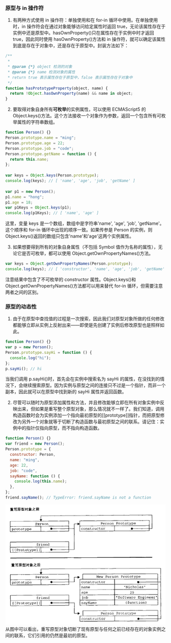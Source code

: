 ### 原型与 in 操作符

1. 有两种方式使用 in 操作符：单独使用和在 for-in 循环中使用。在单独使用时，in 操作符会在通过对象能够访问给定属性时返回 true，无论该属性存在于实例中还是原型中。hasOwnProperty()只在属性存在于实例中时才返回 true，因此同时使用 hasOwnProperty()方法和 in 操作符，就可以确定该属性到底是存在于对象中，还是存在于原型中。封装方法如下：

```javascript
/**
 *
 * @param {*} object 检测的对象
 * @param {*} name 检测对象的属性
 * return true 表示属性存在于原型中，false 表示属性存在于对象中
 */
function hasPrototypeProperty(object, name) {
  return !Object.hasOwnProperty(name) && name in object;
}
```

2. 要取得对象自身所有**可枚举**的实例属性，可以使用 ECMAScript5 的 Object.keys()方法。这个方法接收一个对象作为参数，返回一个包含所有可枚举属性的字符串数组。

```javascript
function Person() {}
Person.prototype.name = "ming";
Person.prototype.age = 22;
Person.prototype.job = "code";
Person.prototype.getName = function () {
  return this.name;
};

var keys = Object.keys(Person.prototype);
console.log(keys); // [ 'name', 'age', 'job', 'getName' ]

var p1 = new Person();
p1.name = "hong";
p1.age = 18;
var p1Keys = Object.keys(p1);
console.log(p1Keys); // [ 'name', 'age' ]
```

这里，变量 keys 是一个数组，数组中是字符串'name', 'age', 'job', 'getName'。这个顺序和 for-in 循环中出现的顺序一致。如果传参是 Person 的实例，则 Object.keys()返回的数组只包含'name'和'age'这两个实例属性。

3. 如果想要得到所有的对象自身属性（不包括 Symbol 值作为名称的属性），无论它是否可枚举，都可以使用 Object.getOwnPropertyNames()方法。

```javascript
var keys = Object.getOwnPropertyNames(Person.prototype);
console.log(keys); // [ 'constructor', 'name', 'age', 'job', 'getName' ]
```

注意结果中包含了不可枚举的 constructor 属性。Object.keys()和 Object.getOwnPropertyNames()方法都可以用来替代 for-in 循环，但需要注意两者之间的区别。

### 原型的动态性

1. 由于在原型中查找值的过程是一次搜索，因此我们对原型对象所做的任何修改都能够立即从实例上反射出来——即使是先创建了实例后修改原型也是照样如此。

```javascript
function Person() {}
var p = new Person();
Person.prototype.sayHi = function () {
  console.log("hi");
};
p.sayHi(); // hi
```

当我们调用 p.sayHi()时，首先会在实例中搜索名为 sayHi 的属性，在没找到的情况下，会继续搜索原型。因为实例与原型之间的连接只不过是一个指针，而非一个副本，因此就可以在原型中找到新的 sayHi 属性并返回函数。

2. 尽管可以随时为原型添加属性和方法，并且修改能够立即在所有对象实例中反映出来，但如果是重写整个原型对象，那么情况就不一样了。我们知道，调用构造函数时会为实例添加一个指向最初原型的[[prototype]]指针，而把原型修改为另外一个对象就等于切断了构造函数与最初原型之间的联系。请记住：实例中的指针仅指向原型，而不指向构造函数。

```javascript
function Person() {}
var friend = new Person();
Person.prototype = {
  constructor: Person,
  name: "ming",
  age: 22,
  job: "code",
  sayName: function () {
    console.log(this.name);
  },
};
friend.sayName(); // TypeError: friend.sayName is not a function
```

![重写原型前后对比图](./update_prototype.png)
从图中可以看出，重写原型对象切断了现有原型与任何之前已经存在的对象实例之间的联系，它们引用的仍然是最初的原型。
